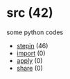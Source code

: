 # src (42)
some python codes

+ [stepin](stepin/README.md) (46)
+ [import](import/README.md) (0)
+ [apply](apply/README.md) (0)
+ [share](share/README.md) (0)
